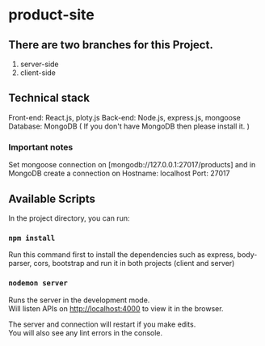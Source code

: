 # product-site

## There are two branches for this Project.
1. server-side
2. client-side

## Technical stack

Front-end: React.js, ploty.js
Back-end: Node.js, express.js, mongoose
Database: MongoDB ( If you don't have MongoDB then please install it. )

### Important notes

Set mongoose connection on [mongodb://127.0.0.1:27017/products] and in MongoDB create a connection on
Hostname: localhost
Port: 27017

## Available Scripts

In the project directory, you can run:

### `npm install`

Run this command first to install the dependencies such as express, body-parser, cors, bootstrap and run it in both projects (client and server)

### `nodemon server`

Runs the server in the development mode.<br>
Will listen APIs on [http://localhost:4000](http://localhost:4000) to view it in the browser.

The server and connection will restart if you make edits.<br>
You will also see any lint errors in the console.
